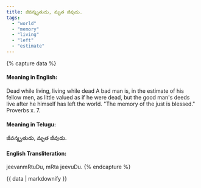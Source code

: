```yaml
---
title: జీవన్మృతుడు, మృత జీవుడు.
tags:
  - "world"
  - "memory"
  - "living"
  - "left"
  - "estimate"
---
```


{% capture data %}
#### Meaning in English:
Dead while living, living while dead
A bad man is, in the estimate of his fellow men, as little valued as if he were dead, but the good man's deeds live after he himself has left the world.
"The memory of the just is blessed." Proverbs x. 7.

#### Meaning in Telugu:
జీవన్మృతుడు, మృత జీవుడు.

#### English Transliteration:
jeevanmRtuDu, mRta jeevuDu.
{% endcapture %}

{{ data | markdownify }}

